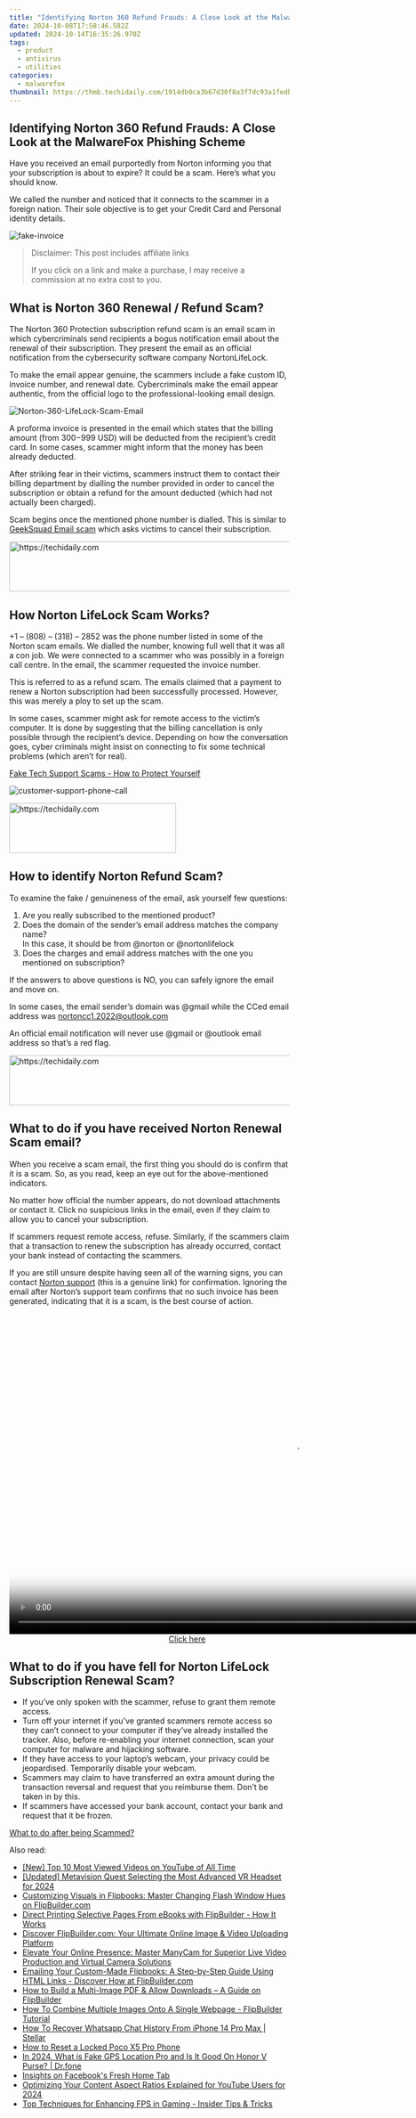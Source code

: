 ```yaml
---
title: "Identifying Norton 360 Refund Frauds: A Close Look at the MalwareFox Phishing Scheme"
date: 2024-10-08T17:58:46.582Z
updated: 2024-10-14T16:35:26.970Z
tags:
  - product
  - antivirus
  - utilities
categories:
  - malwarefox
thumbnail: https://thmb.techidaily.com/1914db0ca3b67d30f8a3f7dc93a1fedb56cd0f4e064e9d0112fa841a16763836.jpg
---
```


## Identifying Norton 360 Refund Frauds: A Close Look at the MalwareFox Phishing Scheme

Have you received an email purportedly from Norton informing you that your subscription is about to expire? It could be a scam. Here’s what you should know.

We called the number and noticed that it connects to the scammer in a foreign nation. Their sole objective is to get your Credit Card and Personal identity details.

![](https://www.malwarefox.com/wp-content/uploads/2022/11/fake-invoice.webp "fake-invoice")

>  Disclaimer: This post includes affiliate links
>
>  If you click on a link and make a purchase, I may receive a commission at no extra cost to you.
>

## What is Norton 360 Renewal / Refund Scam?

The Norton 360 Protection subscription refund scam is an email scam in which cybercriminals send recipients a bogus notification email about the renewal of their subscription. They present the email as an official notification from the cybersecurity software company NortonLifeLock.

To make the email appear genuine, the scammers include a fake custom ID, invoice number, and renewal date. Cybercriminals make the email appear authentic, from the official logo to the professional-looking email design.

![](https://www.malwarefox.com/wp-content/uploads/2022/11/Norton-360-LifeLock-Scam-Email.webp "Norton-360-LifeLock-Scam-Email")

A proforma invoice is presented in the email which states that the billing amount (from $300-$999 USD) will be deducted from the recipient’s credit card. In some cases, scammer might inform that the money has been already deducted.

After striking fear in their victims, scammers instruct them to contact their billing department by dialling the number provided in order to cancel the subscription or obtain a refund for the amount deducted (which had not actually been charged).

Scam begins once the mentioned phone number is dialled. This is similar to [GeekSquad Email scam](https://tools.techidaily.com/malwarefox/products/) which asks victims to cancel their subscription.

<!-- affiliate ads begin -->
<a href="https://appsumo.8odi.net/c/5597632/2132162/7443" target="_top" id="2132162">
  <img src="//a.impactradius-go.com/display-ad/7443-2132162" border="0" alt="https://techidaily.com" width="728" height="90"/>
</a>
<img height="0" width="0" src="https://appsumo.8odi.net/i/5597632/2132162/7443" style="position:absolute;visibility:hidden;" border="0" />
<!-- affiliate ads end -->

## How Norton LifeLock Scam Works?

+1 – (808) – (318) – 2852 was the phone number listed in some of the Norton scam emails. We dialled the number, knowing full well that it was all a con job. We were connected to a scammer who was possibly in a foreign call centre. In the email, the scammer requested the invoice number.

This is referred to as a refund scam. The emails claimed that a payment to renew a Norton subscription had been successfully processed. However, this was merely a ploy to set up the scam.

In some cases, scammer might ask for remote access to the victim’s computer. It is done by suggesting that the billing cancellation is only possible through the recipient’s device. Depending on how the conversation goes, cyber criminals might insist on connecting to fix some technical problems (which aren’t for real).

[Fake Tech Support Scams - How to Protect Yourself](https://tools.techidaily.com/malwarefox/products/)

![](https://www.malwarefox.com/wp-content/uploads/2022/11/customer-support-phone-call.webp "customer-support-phone-call")

<!-- affiliate ads begin -->
<a href="https://aligracehair.sjv.io/c/5597632/1915805/19272" target="_top" id="1915805">
  <img src="//a.impactradius-go.com/display-ad/19272-1915805" border="0" alt="https://techidaily.com" width="300" height="90"/>
</a>
<img height="0" width="0" src="https://aligracehair.sjv.io/i/5597632/1915805/19272" style="position:absolute;visibility:hidden;" border="0" />
<!-- affiliate ads end -->

## How to identify Norton Refund Scam?

To examine the fake / genuineness of the email, ask yourself few questions:

1. Are you really subscribed to the mentioned product?
2. Does the domain of the sender’s email address matches the company name?  
In this case, it should be from @norton or @nortonlifelock
3. Does the charges and email address matches with the one you mentioned on subscription?

If the answers to above questions is NO, you can safely ignore the email and move on.

In some cases, the email sender’s domain was @gmail while the CCed email address was nortoncc1.2022@outlook.com

An official email notification will never use @gmail or @outlook email address so that’s a red flag.

<!-- affiliate ads begin -->
<a href="https://appsumo.8odi.net/c/5597632/2144274/7443" target="_top" id="2144274">
  <img src="//a.impactradius-go.com/display-ad/7443-2144274" border="0" alt="https://techidaily.com" width="600" height="90"/>
</a>
<img height="0" width="0" src="https://appsumo.8odi.net/i/5597632/2144274/7443" style="position:absolute;visibility:hidden;" border="0" />
<!-- affiliate ads end -->

## What to do if you have received Norton Renewal Scam email?

When you receive a scam email, the first thing you should do is confirm that it is a scam. So, as you read, keep an eye out for the above-mentioned indicators.

No matter how official the number appears, do not download attachments or contact it. Click no suspicious links in the email, even if they claim to allow you to cancel your subscription.

If scammers request remote access, refuse. Similarly, if the scammers claim that a transaction to renew the subscription has already occurred, contact your bank instead of contacting the scammers.

If you are still unsure despite having seen all of the warning signs, you can contact [Norton support](https://www.nortonlifelock.com/us/en/contact-us/) (this is a genuine link) for confirmation. Ignoring the email after Norton’s support team confirms that no such invoice has been generated, indicating that it is a scam, is the best course of action.

<!-- affiliate ads begin -->
<span id="1492813">
					<video width="1024" height="576" style="cursor:pointer"
           poster="//a.impactradius-go.com/display-clicktoplayimage/1492813.png"
           onclick="if(!this.playClicked){this.play();this.setAttribute('controls',true);this.playClicked=true;}">
	   <source src="//a.impactradius-go.com/display-ad/14559-1492813">
	   <img src="//a.impactradius-go.com/display-clicktoplayimage/1492813.png" style="border: none; height: 100%; width: 100%; object-fit: contain">
	</video>
	<div style="width:640px;text-align:center"><a href="javascript:window.open(decodeURIComponent('https%3A%2F%2Fpropmoneyinc.pxf.io%2Fc%2F5597632%2F1492813%2F14559'), '_blank');void(0);">Click here</a></div>
</span>
<img height="0" width="0" src="https://imp.pxf.io/i/5597632/1492813/14559" style="position:absolute;visibility:hidden;" border="0" />
<!-- affiliate ads end -->

## What to do if you have fell for Norton LifeLock Subscription Renewal Scam?

* If you’ve only spoken with the scammer, refuse to grant them remote access.
* Turn off your internet if you’ve granted scammers remote access so they can’t connect to your computer if they’ve already installed the tracker. Also, before re-enabling your internet connection, scan your computer for malware and hijacking software.
* If they have access to your laptop’s webcam, your privacy could be jeopardised. Temporarily disable your webcam.
* Scammers may claim to have transferred an extra amount during the transaction reversal and request that you reimburse them. Don’t be taken in by this.
* If scammers have accessed your bank account, contact your bank and request that it be frozen.

[What to do after being Scammed?](https://tools.techidaily.com/malwarefox/products/)

<ins class="adsbygoogle"
     style="display:block"
     data-ad-format="autorelaxed"
     data-ad-client="ca-pub-7571918770474297"
     data-ad-slot="1223367746"></ins>

<ins class="adsbygoogle"
     style="display:block"
     data-ad-client="ca-pub-7571918770474297"
     data-ad-slot="8358498916"
     data-ad-format="auto"
     data-full-width-responsive="true"></ins>

<span class="atpl-alsoreadstyle">Also read:</span>
<div><ul>
<li><a href="https://facebook-record-videos.techidaily.com/new-top-10-most-viewed-videos-on-youtube-of-all-time/"><u>[New] Top 10 Most Viewed Videos on YouTube of All Time</u></a></li>
<li><a href="https://fox-access.techidaily.com/updated-metavision-quest-selecting-the-most-advanced-vr-headset-for-2024/"><u>[Updated] Metavision Quest Selecting the Most Advanced VR Headset for 2024</u></a></li>
<li><a href="https://win-special.techidaily.com/customizing-visuals-in-flipbooks-master-changing-flash-window-hues-on-flipbuildercom/"><u>Customizing Visuals in Flipbooks: Master Changing Flash Window Hues on FlipBuilder.com</u></a></li>
<li><a href="https://win-special.techidaily.com/direct-printing-selective-pages-from-ebooks-with-flipbuilder-how-it-works/"><u>Direct Printing Selective Pages From eBooks with FlipBuilder - How It Works</u></a></li>
<li><a href="https://win-special.techidaily.com/discover-flipbuildercom-your-ultimate-online-image-and-video-uploading-platform/"><u>Discover FlipBuilder.com: Your Ultimate Online Image & Video Uploading Platform</u></a></li>
<li><a href="https://some-approaches.techidaily.com/elevate-your-online-presence-master-manycam-for-superior-live-video-production-and-virtual-camera-solutions/"><u>Elevate Your Online Presence: Master ManyCam for Superior Live Video Production and Virtual Camera Solutions</u></a></li>
<li><a href="https://win-special.techidaily.com/emailing-your-custom-made-flipbooks-a-step-by-step-guide-using-html-links-discover-how-at-flipbuildercom/"><u>Emailing Your Custom-Made Flipbooks: A Step-by-Step Guide Using HTML Links - Discover How at FlipBuilder.com</u></a></li>
<li><a href="https://win-special.techidaily.com/how-to-build-a-multi-image-pdf-and-allow-downloads-a-guide-on-flipbuilder/"><u>How to Build a Multi-Image PDF & Allow Downloads – A Guide on FlipBuilder</u></a></li>
<li><a href="https://win-special.techidaily.com/how-to-combine-multiple-images-onto-a-single-webpage-flipbuilder-tutorial/"><u>How To Combine Multiple Images Onto A Single Webpage - FlipBuilder Tutorial</u></a></li>
<li><a href="https://blog-min.techidaily.com/how-to-recover-whatsapp-chat-history-from-iphone-14-pro-max-stellar-by-stellar-data-recovery-ios-iphone-data-recovery/"><u>How To Recover Whatsapp Chat History From iPhone 14 Pro Max | Stellar</u></a></li>
<li><a href="https://easy-unlock-android.techidaily.com/how-to-reset-a-locked-poco-x5-pro-phone-by-drfone-android/"><u>How to Reset a Locked Poco X5 Pro Phone</u></a></li>
<li><a href="https://phone-solutions.techidaily.com/in-2024-what-is-fake-gps-location-pro-and-is-it-good-on-honor-v-purse-drfone-by-drfone-virtual-android/"><u>In 2024, What is Fake GPS Location Pro and Is It Good On Honor V Purse? | Dr.fone</u></a></li>
<li><a href="https://facebook.techidaily.com/insights-on-facebooks-fresh-home-tab/"><u>Insights on Facebook's Fresh Home Tab</u></a></li>
<li><a href="https://facebook-video-share.techidaily.com/optimizing-your-content-aspect-ratios-explained-for-youtube-users-for-2024/"><u>Optimizing Your Content Aspect Ratios Explained for YouTube Users for 2024</u></a></li>
<li><a href="https://tech-hub.techidaily.com/top-techniques-for-enhancing-fps-in-gaming-insider-tips-and-tricks/"><u>Top Techniques for Enhancing FPS in Gaming - Insider Tips & Tricks</u></a></li>
</ul></div>


